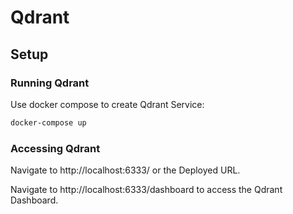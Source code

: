 # Qdrant

## Setup

### Running Qdrant

Use docker compose to create Qdrant Service:

```bash
docker-compose up
```

### Accessing Qdrant

Navigate to http://localhost:6333/ or the Deployed URL.

Navigate to http://localhost:6333/dashboard to access the Qdrant Dashboard.
